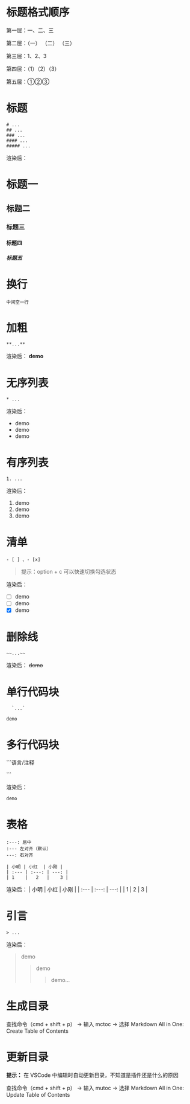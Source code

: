 # 标题格式顺序
第一层：一、二、三

第二层：（一） （二） （三）

第三层：1、2、3

第四层：（1）（2）（3）

第五层：①②③

# 标题
```
# ...
## ...
### ...
#### ...
##### ...
```
渲染后：
# 标题一
## 标题二
### 标题三
#### 标题四
##### 标题五

# 换行
`中间空一行`

# 加粗
`**...**`

渲染后：
**demo**
# 无序列表
`* ...`

渲染后：
- demo
- demo
- demo


# 有序列表
`1. ...`

渲染后：
1. demo
1. demo
1. demo

# 清单
`- [ ] 、- [x] `

> 提示：option + c 可以快速切换勾选状态

渲染后：
- [ ] demo
- [ ] demo
- [x] demo

# 删除线
`~~...~~`

渲染后：
~~demo~~

# 单行代码块
```
  `...`
```

`demo`

# 多行代码块
\```语言/注释

\```

渲染后：
```javascript
demo
```

# 表格
```
:---: 居中
:--- 左对齐（默认）
---: 右对齐

| 小明 | 小红  | 小刚 |
| :--- | :---: | ---: |
| 1    |   2   |    3 |

```

渲染后：
| 小明 | 小红  | 小刚 |
| :--- | :---: | ---: |
| 1    |   2   |    3 |

# 引言
`> ...`

渲染后：
> demo
>> demo
>>> demo...

# 生成目录
查找命令（cmd + shift + p） → 输入 mctoc → 选择 Markdown All in One: Create Table of Contents

# 更新目录
**提示：** 在 VSCode 中编辑时自动更新目录，不知道是插件还是什么的原因

查找命令（cmd + shift + p） → 输入 mutoc → 选择 Markdown All in One: Update Table of Contents